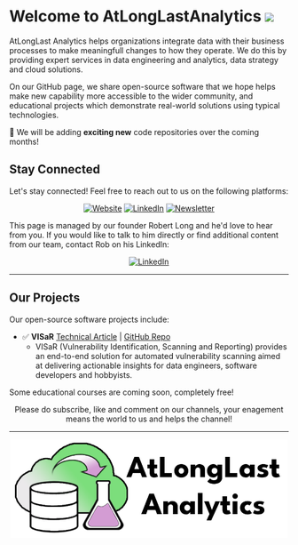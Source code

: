# Welcome to AtLongLastAnalytics <img src="https://media.giphy.com/media/hvRJCLFzcasrR4ia7z/giphy.gif" width="30px">

AtLongLast Analytics helps organizations integrate data with their business processes to make meaningfull changes to how they operate. We do this by providing expert services in data engineering and analytics, data strategy and cloud solutions.

On our GitHub page, we share open-source software that we hope helps make new capability more accessible to the wider community, and educational projects which demonstrate real-world solutions using typical technologies.

🌱 We will be adding **exciting new** code repositories over the coming months!

## Stay Connected

Let's stay connected! Feel free to reach out to us on the following platforms:

<div align="center">

[![Website](https://img.shields.io/badge/Website-000000?style=for-the-badge&logo=google-chrome&logoColor=white)](https:/www.atlonglastanalytics.com)
[![LinkedIn](https://img.shields.io/badge/LinkedIn-0077B5?style=for-the-badge&logo=linkedin&logoColor=white)](https://www.linkedin.com/company/atlonglastanalytics)
[![Newsletter](https://img.shields.io/badge/Newsletter-FF5722?style=for-the-badge&logo=substack&logoColor=white)](https://atlonglastanalytics.substack.com/)

</div>

This page is managed by our founder Robert Long and he'd love to hear from you. If you would like to talk to him directly or find additional content from our team, contact Rob on his LinkedIn:

<div align="center">

[![LinkedIn](https://img.shields.io/badge/LinkedIn-0077B5?style=for-the-badge&logo=linkedin&logoColor=white)](https://linkedin.com/in/robert-s-long)
</div>

---

## Our Projects
Our open-source software projects include:

- ✅ **VISaR**
  [Technical Article](comingsoon) | 
  [GitHub Repo](https://github.com/AtLongLastAnalytics/visar)
  - VISaR (Vulnerability Identification, Scanning and Reporting) provides an end-to-end solution for automated vulnerability scanning aimed at delivering actionable insights for data engineers, software developers and hobbyists.

Some educational courses are coming soon, completely free! 

<div align="center">
Please do subscribe, like and comment on our channels, your enagement means the world to us and helps the channel!
</div>

---

<div align="center">

<img src="images/atlonglastanalytics-logo_rectangle.png" alt="Your Logo" width="500" />

</div>
